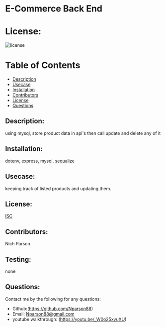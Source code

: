 # E-Commerce Back End
# License: 
![license](https://img.shields.io/badge/License-[ISC](ISC.txt)-blue?style=for-the-badge&logo=appveyor.svg)
# Table of Contents 
* [Description](#description)
* [Usecase](#Usecase)
* [Installation](#installation)
* [Contributors](#contributors)
* [License](#license)
* [Questions](#questions)
    
## Description: 
using mysql, store product data in api's then call update and delete any of it
## Installation: 
dotenv, express, mysql, sequalize
## Usecase: 
keeping track of listed products and updating them.
## License: 
[ISC](ISC.txt)
## Contributors: 
Nich Parson
## Testing: 
none
## Questions: 
Contact me by the following for any questions:
* Github:(https://github.com/Nparson88)
* Email: Nparson88@gmail.com 
* youtube walkthrough: (https://youtu.be/_W0o25xyuXU)